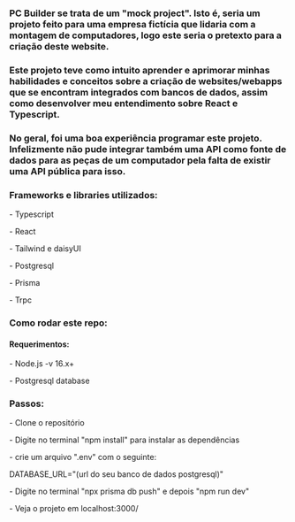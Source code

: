 <h3>PC Builder se trata de um "mock project". Isto é, seria um projeto feito para uma empresa fictícia que lidaria com a montagem de computadores, logo este seria o pretexto para a criação deste website.</h3>

<h3>Este projeto teve como intuito aprender e aprimorar minhas habilidades e conceitos sobre a criação de websites/webapps que se encontram integrados com bancos de dados, assim como desenvolver meu entendimento sobre React e Typescript.</h3>

<h3>No geral, foi uma boa experiência programar este projeto. Infelizmente não pude integrar também uma API como fonte de dados para as peças de um computador pela falta de existir uma API pública para isso.</h3>

<h3>Frameworks e libraries utilizados:</h3>
    <p> - Typescript </p>
    <p> - React </p>
    <p> - Tailwind e daisyUI </p>
    <p> - Postgresql </p>
    <p> - Prisma </p>
    <p> - Trpc </p>

<h3>Como rodar este repo:</h3>
    <h4>Requerimentos:</h4>
       <p> - Node.js -v 16.x+ </p>
       <p> - Postgresql database </p>

<h3> Passos: </h3>
   <p> - Clone o repositório </p> 
   <p> - Digite no terminal "npm install" para instalar as dependências </p> 
   <p> - crie um arquivo ".env" com o seguinte:</p> 
       <p> DATABASE_URL="(url do seu banco de dados postgresql)"</p> 
   <p> - Digite no terminal "npx prisma db push" e depois "npm run dev"</p> 
   <p> - Veja o projeto em localhost:3000/</p> 
